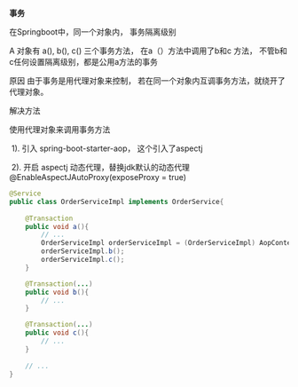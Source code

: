 **事务**

在Springboot中，同一个对象内， 事务隔离级别

A 对象有  a(), b(), c() 三个事务方法， 在a（）方法中调用了b和c 方法， 不管b和c任何设置隔离级别，都是公用a方法的事务

原因   由于事务是用代理对象来控制， 若在同一个对象内互调事务方法，就绕开了代理对象。

解决方法 

  使用代理对象来调用事务方法

​	1). 引入 spring-boot-starter-aop， 这个引入了aspectj

​	2). 开启 aspectj 动态代理，替换jdk默认的动态代理   @EnableAspectJAutoProxy(exposeProxy  = true)

~~~java
@Service
public class OrderServiceImpl implements OrderService{
    
    @Transaction
    public void a(){
        // ...
        OrderServiceImpl orderServiceImpl = (OrderServiceImpl) AopContext.currentProxy();
        orderServiceImpl.b();
        orderServiceImpl.c();
    }

    @Transaction(...)
    public void b(){
        // ...
    }

    @Transaction(...)
    public void c(){
        // ...
    }
    
    // ...
}

~~~

